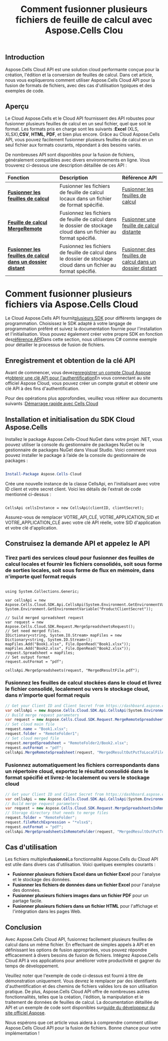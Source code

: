 ﻿---
title: Comment fusionner plusieurs fichiers de feuille de calcul avec Aspose.Cells Clou
linktitle: Comment fusionner plusieurs fichiers de feuille de calcul
type: docs
url: /fr/how-to-merge-multiple-files
description: Comment fusionner plusieurs fichiers de feuille de calcul avec Aspose.Cells Cloud
weight: 10
kwords: Excel, Office Cloud, REST API, Tableur, PDF, CSV, Json, Markdown, Comment fusionner plusieurs fichiers via Aspose.Cells Cloud
---
## Introduction

Aspose.Cells Cloud API est une solution cloud performante conçue pour la création, l'édition et la conversion de feuilles de calcul. Dans cet article, nous vous expliquerons comment utiliser Aspose.Cells Cloud API pour la fusion de formats de fichiers, avec des cas d'utilisation typiques et des exemples de code.

## Aperçu

 Le Cloud Aspose.Cells et le Cloud API fournissent des API robustes pour fusionner plusieurs feuilles de calcul en un seul fichier, quel que soit le format. Les formats pris en charge sont les suivants :**Excel** (XLS, XLSX),**CSV**, **HTML**, **PDF**, et bien plus encore. Grâce au Cloud Aspose.Cells API, vous pouvez facilement fusionner plusieurs feuilles de calcul en un seul fichier aux formats courants, répondant à des besoins variés.

De nombreuses API sont disponibles pour la fusion de fichiers, généralement compatibles avec divers environnements en ligne. Vous trouverez ci-dessous une description détaillée de ces API :

| Fonction| Description| Référence API|
|:------------------------- |:------------------------- |:------------------------- |
|**[Fusionner les feuilles de calcul](https://docs.aspose.cloud/cells/merge-spreadsheets/)** |Fusionner les fichiers de feuille de calcul locaux dans un fichier de format spécifié.|[Fusionner les feuilles de calcul](https://reference.aspose.cloud/cells/?urls.primaryName=API+v4#/DataProcessing/MergeSpreadsheets) |
|**[Feuille de calcul MergeRemote](https://docs.aspose.cloud/cells/merge-remote-spreadsheet/)** | Fusionnez les fichiers de feuille de calcul dans le dossier de stockage cloud dans un fichier au format spécifié.|[Fusionner une feuille de calcul distante](https://reference.aspose.cloud/cells/?urls.primaryName=API+v4#/DataProcessing/MergeRemoteSpreadsheet) |
|**[Fusionner les feuilles de calcul dans un dossier distant](https://docs.aspose.cloud/cells/merge-spreadsheets-in-remote-folder/)** | Fusionnez les fichiers de feuille de calcul dans le dossier de stockage cloud dans un fichier au format spécifié.|[Fusionner des feuilles de calcul dans un dossier distant](https://reference.aspose.cloud/cells/?urls.primaryName=API+v4#/DataProcessing/MergeSpreadsheetsInRemoteFolder) |

# Comment fusionner plusieurs fichiers via Aspose.Cells Cloud

 Le Cloud Aspose.Cells API fournit[plusieurs SDK](https://github.com/aspose-cells-cloud) pour différents langages de programmation. Choisissez le SDK adapté à votre langage de programmation préféré et suivez la documentation fournie pour l'installation et l'initialisation. Vous pouvez également créer votre propre SDK en fonction des[référence API](https://reference.aspose.cloud/cells/)Dans cette section, nous utiliserons C# comme exemple pour détailler le processus de fusion de fichiers.

## Enregistrement et obtention de la clé API

Avant de commencer, vous devez[enregistrer un compte Cloud Aspose](https://id.containerize.com/signup) et[obtenir une clé API pour l'authentification](https://dashboard.aspose.cloud/applications)En vous connectant au site officiel Aspose Cloud, vous pouvez créer un compte gratuit et obtenir une clé API à des fins d'authentification.

 Pour des opérations plus approfondies, veuillez vous référer aux documents suivants :[Démarrage rapide avec Cells Cloud](https://docs.aspose.cloud/cells/quickstart/)

## Installation et initialisation du SDK Cloud Aspose.Cells

Installez le package Aspose.Cells-Cloud NuGet dans votre projet .NET, vous pouvez utiliser la console du gestionnaire de packages NuGet ou le gestionnaire de packages NuGet dans Visual Studio.
Voici comment vous pouvez installer le package à l’aide de la console du gestionnaire de packages :

```Powershell

Install-Package Aspose.Cells-Cloud

```

Crée une nouvelle instance de la classe CellsApi, en l'initialisant avec votre ID client et votre secret client. Voici les détails de l'extrait de code mentionné ci-dessus :

```CSharp

CellsApi cellsInstance = new CellsApi(clientID, clientSecret);

```

Assurez-vous de remplacer VOTRE_API_CLÉ, VOTRE_APPLICATION_SID et VOTRE_APPLICATION_CLÉ avec votre clé API réelle, votre SID d'application et votre clé d'application.

## Construisez la demande API et appelez le API

### Tirez parti des services cloud pour fusionner des feuilles de calcul locales et fournir les fichiers consolidés, soit sous forme de sorties locales, soit sous forme de flux en mémoire, dans n'importe quel format requis

```CSharp

using System.Collections.Generic;

var cellsApi = new Aspose.Cells.Cloud.SDK.Api.CellsApi(System.Environment.GetEnvironmentVariable("ProductClientId"), System.Environment.GetEnvironmentVariable("ProductClientSecret"));

// Suild merged spreadsheet request
var request = new Aspose.Cells.Cloud.SDK.Request.MergeSpreadsheetsRequest();
// Set need merged files.
IDictionary<string, System.IO.Stream> mapFiles = new Dictionary<string, System.IO.Stream>();
mapFiles.Add("Book1.xlsx", File.OpenRead("Book1.xlsx"));
mapFiles.Add("Book2.xlsx", File.OpenRead("Book2.xlsx"));
request.Spreadsheet = mapFiles;
// Set output format
request.outFormat = "pdf";

cellsApi.MergeSpreadsheets(request, "MergedResultFile.pdf");

```

### Fusionnez les feuilles de calcul stockées dans le cloud et livrez le fichier consolidé, localement ou vers le stockage cloud, dans n'importe quel format requis

```C#
// Get your Client ID and Client Secret from https://dashboard.aspose.cloud (free registration is required).
var cellsApi = new Aspose.Cells.Cloud.SDK.Api.CellsApi(System.Environment.GetEnvironmentVariable("ProductClientId"), System.Environment.GetEnvironmentVariable("ProductClientSecret"));
// Build merge request parameters 
var request = new Aspose.Cells.Cloud.SDK.Request.MergeRemoteSpreadsheetRequest();
// Set cloud main file
request.name = "Book1.xlsx";
request.folder = "RemoteFolder1";
// Set cloud merged file
request.mergedSpreadsheet = "RemoteFolder2/Book2.xlsx";
request.outFormat = "pdf";
cellsApi.MergeRemoteSpreadsheet(request, "MergedResultOutPutToLocalFile.pdf");
```

### Fusionnez automatiquement les fichiers correspondants dans un répertoire cloud, exportez le résultat consolidé dans le format spécifié et livrez-le localement ou vers le stockage cloud

```csharp
// Get your Client ID and Client Secret from https://dashboard.aspose.cloud (free registration is required).
var cellsApi = new Aspose.Cells.Cloud.SDK.Api.CellsApi(System.Environment.GetEnvironmentVariable("ProductClientId"), System.Environment.GetEnvironmentVariable("ProductClientSecret"));
// Build merge request parameters 
var request = new Aspose.Cells.Cloud.SDK.Request.MergeSpreadsheetsInRemoteFolderRequest();
// Storage directory that needs to merge files
request.folder = "RemoteFolder";
request.fileMatchExpression = "*xlsx$";
request.outFormat = "pdf";
cellsApi.MergeSpreadsheetsInRemoteFolder(request, "MergedResultOutPutToLocalFile.pdf");
```

## Cas d'utilisation

 Les fichiers multiples**fusionné**La fonctionnalité Aspose.Cells du Cloud API est utile dans divers cas d'utilisation. Voici quelques exemples courants :

- **Fusionner plusieurs fichiers Excel dans un fichier Excel** pour l'analyse et le stockage des données.
- **Fusionner les fichiers de données dans un fichier Excel** pour l'analyse des données.
- **Fusionner plusieurs fichiers images dans un fichier PDF** pour un partage facile.
- **Fusionner plusieurs fichiers dans un fichier HTML** pour l'affichage et l'intégration dans les pages Web.

## Conclusion

Avec Aspose.Cells Cloud API, fusionnez facilement plusieurs feuilles de calcul dans un même fichier. En effectuant de simples appels à API et en définissant les options de fusion appropriées, vous pouvez répondre efficacement à divers besoins de fusion de fichiers. Intégrez Aspose.Cells Cloud API à vos applications pour améliorer votre productivité et gagner du temps de développement.

Veuillez noter que l'exemple de code ci-dessus est fourni à titre de démonstration uniquement. Vous devrez le remplacer par des identifiants d'authentification et des chemins de fichiers valides lors de son utilisation pratique. De plus, Aspose.Cells Cloud API offre de nombreuses autres fonctionnalités, telles que la création, l'édition, la manipulation et le traitement de données de feuilles de calcul. La documentation détaillée de API et un exemple de code sont disponibles sur[guide du développeur du site officiel Aspose](/developer-guide/).

Nous espérons que cet article vous aidera à comprendre comment utiliser Aspose.Cells Cloud API pour la fusion de fichiers. Bonne chance pour votre implémentation !
